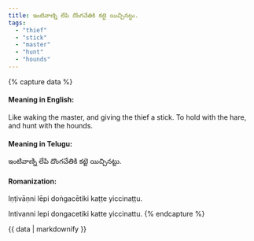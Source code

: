 ```yaml
---
title: ఇంటివాణ్ని లేపి దొంగచేతికి కట్టె యిచ్చినట్టు.
tags:
  - "thief"
  - "stick"
  - "master"
  - "hunt"
  - "hounds"
---
```


{% capture data %}
#### Meaning in English:
Like waking the master, and giving the thief a stick.
To hold with the hare, and hunt with the hounds.

#### Meaning in Telugu:
ఇంటివాణ్ని లేపి దొంగచేతికి కట్టె యిచ్చినట్టు.

#### Romanization:
Iṇṭivāṇni lēpi doṅgacētiki kaṭṭe yiccinaṭṭu.

Intivanni lepi dongacetiki katte yiccinattu.
{% endcapture %}

{{ data | markdownify }}

